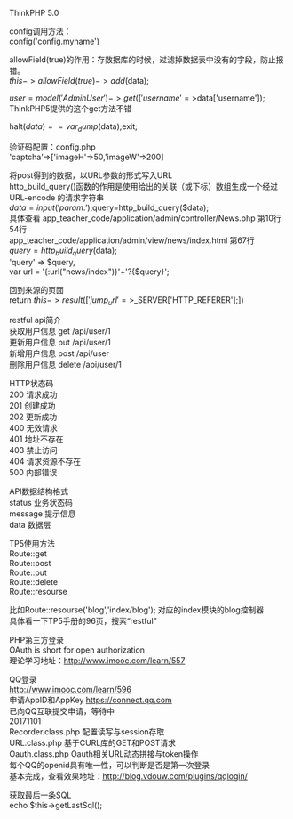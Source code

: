 ThinkPHP 5.0 <br>

config调用方法：<br>
config('config.myname') <br>

allowField(true)的作用：存数据库的时候，过滤掉数据表中没有的字段，防止报错。 <br>
$this->allowField(true)->add($data); <br>

$user=model('AdminUser')->get(['username'=>$data['username']); <br>
ThinkPHP5提供的这个get方法不错 <br>

halt($data) == var_dump($data);exit; <br>

验证码配置：config.php <br>
'captcha'=>['imageH'=>50,'imageW'=>200] <br>

将post得到的数据，以URL参数的形式写入URL <br>
http_build_query()函数的作用是使用给出的关联（或下标）数组生成一个经过 URL-encode 的请求字符串 <br>
$data=input('param.');$query=http_build_query($data); <br>
具体查看 app_teacher_code/application/admin/controller/News.php 第10行 54行 <br>
app_teacher_code/application/admin/view/news/index.html 第67行 <br>
$query = http_build_query($data); <br>
'query' => $query, <br>
var url = '{:url("news/index")}'+'?{$query}'; <br>

回到来源的页面 <br>
return $this->result(['jump_url'=>$_SERVER['HTTP_REFERER'];]) <br>

restful api简介 <br>
获取用户信息 get /api/user/1 <br>
更新用户信息 put /api/user/1 <br>
新增用户信息 post /api/user <br>
删除用户信息 delete /api/user/1 <br>

HTTP状态码 <br>
200 请求成功 <br>
201 创建成功 <br>
202 更新成功 <br>
400 无效请求 <br>
401 地址不存在 <br>
403 禁止访问 <br>
404 请求资源不存在 <br>
500 内部错误 <br>

API数据结构格式 <br>
status 业务状态码 <br>
message 提示信息 <br>
data 数据层 <br>

TP5使用方法 <br>
Route::get <br>
Route::post <br>
Route::put <br>
Route::delete <br>
Route::resourse <br>

比如Route::resourse('blog','index/blog'); 对应的index模块的blog控制器 <br>
具体看一下TP5手册的96页，搜索“restful” <br>









PHP第三方登录 <br>
OAuth is short for open authorization <br>
理论学习地址：http://www.imooc.com/learn/557 <br>

QQ登录 <br>
http://www.imooc.com/learn/596 <br>
申请AppID和AppKey https://connect.qq.com <br>
已向QQ互联提交申请，等待中 <br>
20171101 <br>
Recorder.class.php 配置读写与session存取 <br>
URL.class.php 基于CURL库的GET和POST请求 <br>
Oauth.class.php Oauth相关URL动态拼接与token操作 <br>
每个QQ的openid具有唯一性，可以判断是否是第一次登录 <br>
基本完成，查看效果地址：http://blog.vdouw.com/plugins/qqlogin/ <br>

获取最后一条SQL <br>
echo $this->getLastSql(); <br>







